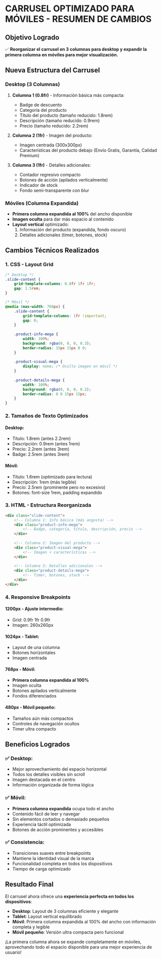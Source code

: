 # CARRUSEL OPTIMIZADO PARA MÓVILES - RESUMEN DE CAMBIOS

## Objetivo Logrado
✅ **Reorganizar el carrusel en 3 columnas para desktop y expandir la primera columna en móviles para mejor visualización.**

## Nueva Estructura del Carrusel

### **Desktop (3 Columnas)**
1. **Columna 1 (0.8fr)** - Información básica más compacta:
   - Badge de descuento
   - Categoría del producto  
   - Título del producto (tamaño reducido: 1.8rem)
   - Descripción (tamaño reducido: 0.9rem)
   - Precio (tamaño reducido: 2.2rem)

2. **Columna 2 (1fr)** - Imagen del producto:
   - Imagen centrada (300x300px)
   - Características del producto debajo (Envío Gratis, Garantía, Calidad Premium)

3. **Columna 3 (1fr)** - Detalles adicionales:
   - Contador regresivo compacto
   - Botones de acción (apilados verticalmente)
   - Indicador de stock
   - Fondo semi-transparente con blur

### **Móviles (Columna Expandida)**
- **Primera columna expandida al 100%** del ancho disponible
- **Imagen oculta** para dar más espacio al contenido
- **Layout vertical** optimizado:
  1. Información del producto (expandida, fondo oscuro)
  2. Detalles adicionales (timer, botones, stock)

## Cambios Técnicos Realizados

### 1. **CSS - Layout Grid**
```css
/* Desktop */
.slide-content {
    grid-template-columns: 0.8fr 1fr 1fr;
    gap: 1.5rem;
}

/* Móvil */
@media (max-width: 768px) {
    .slide-content {
        grid-template-columns: 1fr !important;
        gap: 0;
    }
    
    .product-info-mega {
        width: 100%;
        background: rgba(0, 0, 0, 0.3);
        border-radius: 15px 15px 0 0;
    }
    
    .product-visual-mega {
        display: none; /* Oculta imagen en móvil */
    }
    
    .product-details-mega {
        width: 100%;
        background: rgba(0, 0, 0, 0.2);
        border-radius: 0 0 15px 15px;
    }
}
```

### 2. **Tamaños de Texto Optimizados**

#### Desktop:
- Título: 1.8rem (antes 2.2rem)
- Descripción: 0.9rem (antes 1rem)  
- Precio: 2.2rem (antes 3rem)
- Badge: 2.5rem (antes 3rem)

#### Móvil:
- Título: 1.6rem (optimizado para lectura)
- Descripción: 1rem (más legible)
- Precio: 2.5rem (prominente pero no excesivo)
- Botones: font-size 1rem, padding expandido

### 3. **HTML - Estructura Reorganizada**
```html
<div class="slide-content">
    <!-- Columna 1: Info básica (más angosta) -->
    <div class="product-info-mega">
        <!-- Badge, categoría, título, descripción, precio -->
    </div>
    
    <!-- Columna 2: Imagen del producto -->
    <div class="product-visual-mega">
        <!-- Imagen + características -->
    </div>
    
    <!-- Columna 3: Detalles adicionales -->
    <div class="product-details-mega">
        <!-- Timer, botones, stock -->
    </div>
</div>
```

### 4. **Responsive Breakpoints**

#### 1200px - Ajuste intermedio:
- Grid: 0.9fr 1fr 0.9fr
- Imagen: 260x260px

#### 1024px - Tablet:
- Layout de una columna
- Botones horizontales
- Imagen centrada

#### 768px - Móvil:
- **Primera columna expandida al 100%**
- Imagen oculta
- Botones apilados verticalmente
- Fondos diferenciados

#### 480px - Móvil pequeño:
- Tamaños aún más compactos
- Controles de navegación ocultos
- Timer ultra compacto

## Beneficios Logrados

### ✅ **Desktop:**
- Mejor aprovechamiento del espacio horizontal
- Todos los detalles visibles sin scroll
- Imagen destacada en el centro
- Información organizada de forma lógica

### ✅ **Móvil:**
- **Primera columna expandida** ocupa todo el ancho
- Contenido fácil de leer y navegar
- Sin elementos cortados o demasiado pequeños
- Experiencia táctil optimizada
- Botones de acción prominentes y accesibles

### ✅ **Consistencia:**
- Transiciones suaves entre breakpoints
- Mantiene la identidad visual de la marca
- Funcionalidad completa en todos los dispositivos
- Tiempo de carga optimizado

## Resultado Final
El carrusel ahora ofrece una **experiencia perfecta en todos los dispositivos**:
- **Desktop**: Layout de 3 columnas eficiente y elegante
- **Tablet**: Layout vertical equilibrado  
- **Móvil**: Primera columna expandida al 100% del ancho con información completa y legible
- **Móvil pequeño**: Versión ultra compacta pero funcional

¡La primera columna ahora se expande completamente en móviles, aprovechando todo el espacio disponible para una mejor experiencia de usuario!
